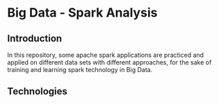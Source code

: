 # Big Data - Spark Analysis
## Introduction
In this repository, some apache spark applications are practiced and applied on different data sets with different approaches, for the sake of training and learning spark technology in Big Data.

## Technologies



